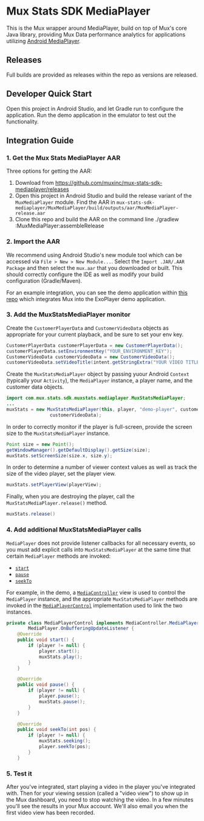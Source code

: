 # Mux Stats SDK MediaPlayer

This is the Mux wrapper around MediaPlayer, build on top of Mux's core Java library,
providing Mux Data performance analytics for applications utilizing
[Android MediaPlayer](https://developer.android.com/guide/topics/media/mediaplayer).

## Releases

Full builds are provided as releases within the repo as versions are released.

## Developer Quick Start

Open this project in Android Studio, and let Gradle run to configure the application.
Run the demo application in the emulator to test out the functionality.

## Integration Guide

### 1. Get the Mux Stats MediaPlayer AAR

Three options for getting the AAR:
1. Download from https://github.com/muxinc/mux-stats-sdk-mediaplayer/releases
2. Open this project in Android Studio and build the release variant of the
`MuxMediaPlayer` module. Find the AAR in
`mux-stats-sdk-mediaplayer/MuxMediaPlayer/build/outputs/aar/MuxMediaPlayer-release.aar`
3. Clone this repo and build the AAR on the command line
        ./gradlew :MuxMediaPlayer:assembleRelease

### 2. Import the AAR

We recommend using Android Studio's new module tool which can be
accessed via `File > New > New Module...`. Select the `Import .JAR/.AAR
Package` and then select the `mux.aar` that you downloaded or built.
This should correctly configure the IDE as well as modify your build
configuration (Gradle/Maven).

For an example integration, you can see the demo application within
[this repo](https://github.com/muxinc/mux-stats-sdk-mediaplayer)
which integrates Mux into the ExoPlayer demo application.

### 3. Add the MuxStatsMediaPlayer monitor

Create the `CustomerPlayerData` and `CustomerVideoData` objects as
appropriate for your current playback, and be sure to set your env key.

```java
CustomerPlayerData customerPlayerData = new CustomerPlayerData();
customerPlayerData.setEnvironmentKey("YOUR_ENVIRONMENT_KEY");
CustomerVideoData customerVideoData = new CustomerVideoData();
customerVideoData.setVideoTitle(intent.getStringExtra("YOUR VIDEO TITLE"));
```

Create the `MuxStatsMediaPlayer` object by passing yuour Android
`Context` (typically your `Activity`), the `MediaPlayer` instance, a
player name, and the customer data objects.
```java
import com.mux.stats.sdk.muxstats.mediaplayer.MuxStatsMediaPlayer;
...
muxStats = new MuxStatsMediaPlayer(this, player, "demo-player", customerPlayerData,
                customerVideoData);
```

In order to correctly monitor if the player is full-screen, provide the
screen size to the `MuxStatsMediaPlayer` instance.
```java
Point size = new Point();
getWindowManager().getDefaultDisplay().getSize(size);
muxStats.setScreenSize(size.x, size.y);
```

In order to determine a number of viewer context values as well as track
 the size of the video player, set the player view.
 ```java
 muxStats.setPlayerView(playerView);
 ```

 Finally, when you are destroying the player, call the
 `MuxStatsMediaPlayer.release()` method.
 ```java
 muxStats.release()
 ```

### 4. Add additional MuxStatsMediaPlayer calls

`MediaPlayer` does not provide listener callbacks for all necessary events, so you must add explicit
calls into `MuxStatsMediaPlayer` at the same time that certain `MediaPlayer` methods are invoked:
* [`start`](https://developer.android.com/reference/android/media/MediaPlayer.html#start())
* [`pause`](https://developer.android.com/reference/android/media/MediaPlayer.html#pause())
* [`seekTo`](https://developer.android.com/reference/android/media/MediaPlayer.html#seekTo(int))

For example, in the demo, a
[`MediaController`](https://developer.android.com/reference/android/widget/MediaController) view
is used to control the `MediaPlayer` instance, and the appropriate `MuxStatsMediaPlayer` methods
are invoked in the
[`MediaPlayerControl`](https://developer.android.com/reference/android/widget/MediaController.MediaPlayerControl)
implementation used to link the two instances.
```java
private class MediaPlayerControl implements MediaController.MediaPlayerControl,
        MediaPlayer.OnBufferingUpdateListener {
    @Override
    public void start() {
        if (player != null) {
            player.start();
            muxStats.play();
        }
    }

    @Override
    public void pause() {
        if (player != null) {
            player.pause();
            muxStats.pause();
        }
    }

    @Override
    public void seekTo(int pos) {
        if (player != null) {
            muxStats.seeking();
            player.seekTo(pos);
        }
    }
```

### 5. Test it

After you've integrated, start playing a video in the player you've
integrated with. Then for your viewing session (called a "video view")
to show up in the Mux dashboard, you need to stop watching the video.
In a few minutes you'll see the results in your Mux account. We'll also
email you when the first video view has been recorded.


